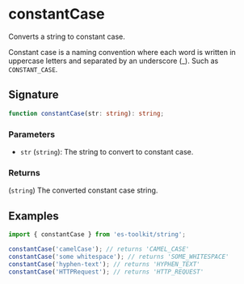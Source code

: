 # constantCase

Converts a string to constant case.

Constant case is a naming convention where each word is written in uppercase letters and separated by an underscore (\_). Such as `CONSTANT_CASE`.

## Signature

```typescript
function constantCase(str: string): string;
```

### Parameters

- `str` (`string`): The string to convert to constant case.

### Returns

(`string`) The converted constant case string.

## Examples

```typescript
import { constantCase } from 'es-toolkit/string';

constantCase('camelCase'); // returns 'CAMEL_CASE'
constantCase('some whitespace'); // returns 'SOME_WHITESPACE'
constantCase('hyphen-text'); // returns 'HYPHEN_TEXT'
constantCase('HTTPRequest'); // returns 'HTTP_REQUEST'
```
